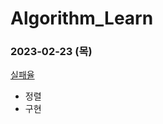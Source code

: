 # Algorithm_Learn
### 2023-02-23 (목)
[실패율](https://school.programmers.co.kr/learn/courses/30/lessons/42889)
- 정렬
- 구현
